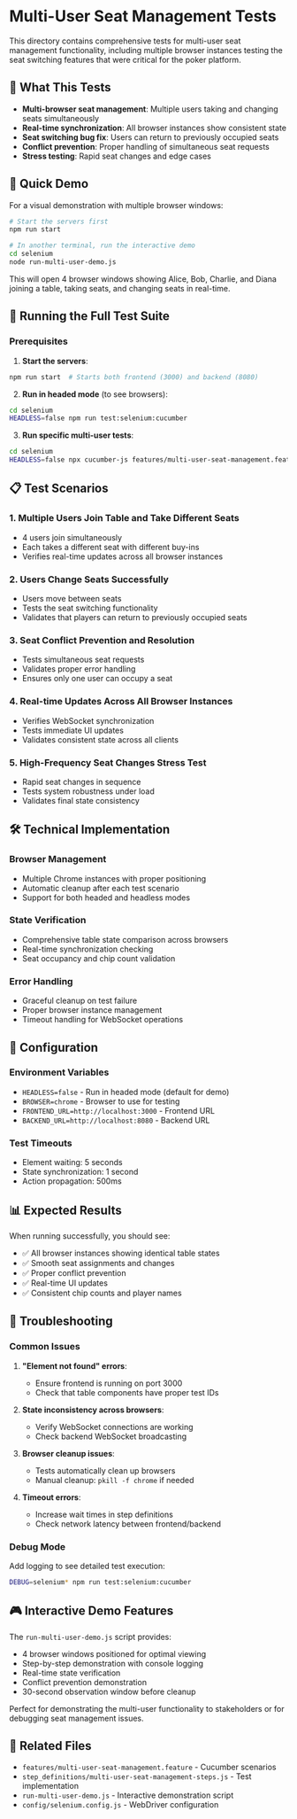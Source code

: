 # Multi-User Seat Management Tests

This directory contains comprehensive tests for multi-user seat management functionality, including multiple browser instances testing the seat switching features that were critical for the poker platform.

## 🎯 What This Tests

- **Multi-browser seat management**: Multiple users taking and changing seats simultaneously
- **Real-time synchronization**: All browser instances show consistent state
- **Seat switching bug fix**: Users can return to previously occupied seats
- **Conflict prevention**: Proper handling of simultaneous seat requests
- **Stress testing**: Rapid seat changes and edge cases

## 🚀 Quick Demo

For a visual demonstration with multiple browser windows:

```bash
# Start the servers first
npm run start

# In another terminal, run the interactive demo
cd selenium
node run-multi-user-demo.js
```

This will open 4 browser windows showing Alice, Bob, Charlie, and Diana joining a table, taking seats, and changing seats in real-time.

## 🧪 Running the Full Test Suite

### Prerequisites

1. **Start the servers**:
```bash
npm run start  # Starts both frontend (3000) and backend (8080)
```

2. **Run in headed mode** (to see browsers):
```bash
cd selenium
HEADLESS=false npm run test:selenium:cucumber
```

3. **Run specific multi-user tests**:
```bash
cd selenium
HEADLESS=false npx cucumber-js features/multi-user-seat-management.feature --require step_definitions/**/*.js
```

## 📋 Test Scenarios

### 1. Multiple Users Join Table and Take Different Seats
- 4 users join simultaneously
- Each takes a different seat with different buy-ins
- Verifies real-time updates across all browser instances

### 2. Users Change Seats Successfully  
- Users move between seats
- Tests the seat switching functionality
- Validates that players can return to previously occupied seats

### 3. Seat Conflict Prevention and Resolution
- Tests simultaneous seat requests
- Validates proper error handling
- Ensures only one user can occupy a seat

### 4. Real-time Updates Across All Browser Instances
- Verifies WebSocket synchronization
- Tests immediate UI updates
- Validates consistent state across all clients

### 5. High-Frequency Seat Changes Stress Test
- Rapid seat changes in sequence
- Tests system robustness under load
- Validates final state consistency

## 🛠️ Technical Implementation

### Browser Management
- Multiple Chrome instances with proper positioning
- Automatic cleanup after each test scenario
- Support for both headed and headless modes

### State Verification
- Comprehensive table state comparison across browsers
- Real-time synchronization checking
- Seat occupancy and chip count validation

### Error Handling
- Graceful cleanup on test failure
- Proper browser instance management
- Timeout handling for WebSocket operations

## 🔧 Configuration

### Environment Variables
- `HEADLESS=false` - Run in headed mode (default for demo)
- `BROWSER=chrome` - Browser to use for testing
- `FRONTEND_URL=http://localhost:3000` - Frontend URL
- `BACKEND_URL=http://localhost:8080` - Backend URL

### Test Timeouts
- Element waiting: 5 seconds
- State synchronization: 1 second
- Action propagation: 500ms

## 📊 Expected Results

When running successfully, you should see:
- ✅ All browser instances showing identical table states
- ✅ Smooth seat assignments and changes
- ✅ Proper conflict prevention
- ✅ Real-time UI updates
- ✅ Consistent chip counts and player names

## 🐛 Troubleshooting

### Common Issues

1. **"Element not found" errors**:
   - Ensure frontend is running on port 3000
   - Check that table components have proper test IDs

2. **State inconsistency across browsers**:
   - Verify WebSocket connections are working
   - Check backend WebSocket broadcasting

3. **Browser cleanup issues**:
   - Tests automatically clean up browsers
   - Manual cleanup: `pkill -f chrome` if needed

4. **Timeout errors**:
   - Increase wait times in step definitions
   - Check network latency between frontend/backend

### Debug Mode

Add logging to see detailed test execution:
```bash
DEBUG=selenium* npm run test:selenium:cucumber
```

## 🎮 Interactive Demo Features

The `run-multi-user-demo.js` script provides:
- 4 browser windows positioned for optimal viewing
- Step-by-step demonstration with console logging
- Real-time state verification
- Conflict prevention demonstration
- 30-second observation window before cleanup

Perfect for demonstrating the multi-user functionality to stakeholders or for debugging seat management issues.

## 🔗 Related Files

- `features/multi-user-seat-management.feature` - Cucumber scenarios
- `step_definitions/multi-user-seat-management-steps.js` - Test implementation
- `run-multi-user-demo.js` - Interactive demonstration script
- `config/selenium.config.js` - WebDriver configuration 